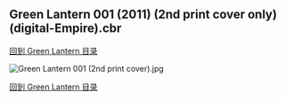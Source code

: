 ## Green Lantern 001 (2011) (2nd print cover only) (digital-Empire).cbr


[回到 Green Lantern 目录](https://github.com/alicewish/markdown/blob/master/series/Green-Lantern.md)


![Green Lantern 001 (2nd print cover).jpg](https://wx1.sinaimg.cn/large/6a9fdecagy1fq33ce0lgxj20tu19uwta.jpg)

[回到 Green Lantern 目录](https://github.com/alicewish/markdown/blob/master/series/Green-Lantern.md)

